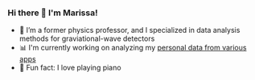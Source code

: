 ### Hi there 👋 I'm Marissa!

- 🔭 I’m a former physics professor, and I specialized in data analysis methods for graviational-wave detectors
- 📊 I'm currently working on analyzing my [personal data from various apps]([url](https://github.com/marissawalker/life-data/))
- 🎹 Fun fact: I love playing piano

  
<!--
**marissawalker/marissawalker** is a ✨ _special_ ✨ repository because its `README.md` (this file) appears on your GitHub profile.

Here are some ideas to get you started:


-->
